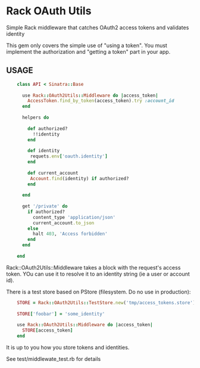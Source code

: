 # Rack OAuth Utils

Simple Rack middleware that catches OAuth2 access tokens and validates identity

This gem only covers the simple use of "using a token". You must implement the authorization and "getting a token" part in your app.

## USAGE
```ruby
    class API < Sinatra::Base
    
      use Rack::OAuth2Utils::Middleware do |access_token|
        AccessToken.find_by_token(access_token).try :account_id
      end
      
      helpers do
          
        def authorized?
          !!identity
        end
        
        def identity
         requets.env['oauth.identity']
        end
        
        def current_account
         Account.find(identity) if authorized?
        end
         
      end
      
      get '/private' do
        if authorized?
          content_type 'application/json'
          current_account.to_json
        else
          halt 403, 'Access forbidden'
        end
      end
      
    end
```
    
Rack::OAuth2Utils::Middleware takes a block with the request's access token. YOu can use it to resolve it to an identity string (ie a user or account id).

There is a test store based on PStore (filesystem. Do no use in production):

```ruby
    STORE = Rack::OAuth2Utils::TestStore.new('tmp/access_tokens.store')
    
    STORE['foobar'] = 'some_identity'
    
    use Rack::OAuth2Utils::Middleware do |access_token|
      STORE[access_token]
    end
```

It is up to you how you store tokens and identities. 


See test/middlewate_test.rb for details